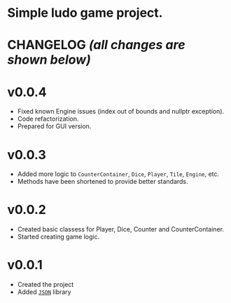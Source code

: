 # Simple ludo game project.

# CHANGELOG <i>(all changes are shown below)</i>

# v0.0.4
- Fixed known Engine issues (index out of bounds and nullptr exception).
- Code refactorization.
- Prepared for GUI version.

# v0.0.3
- Added more logic to `CounterContainer`, `Dice`, `Player`, `Tile`, `Engine`, etc.
- Methods have been shortened to provide better standards.
# v0.0.2
 - Created basic classess for Player, Dice, Counter and CounterContainer.
 - Started creating game logic.
# v0.0.1
- Created the project
- Added <a href='https://github.com/nlohmann/json'>`JSON`</a> library